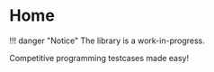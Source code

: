# Home

!!! danger "Notice"
    The library is a work-in-progress.

Competitive programming testcases made easy!
